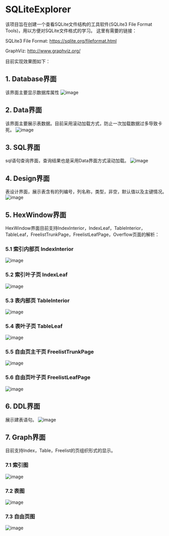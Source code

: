 # SQLiteExplorer
该项目旨在创建一个查看SQLite文件结构的工具软件(SQLite3 File Format Tools)，用以方便对SQLite文件格式的学习。
这里有需要的链接：

SQLite3 File Format:
https://sqlite.org/fileformat.html

GraphViz:
http://www.graphviz.org/


目前实现效果图如下：

## 1. Database界面
该界面主要显示数据库属性
![image](https://gitee.com/chuck_wilson/SQLiteExplorer/raw/master/art/1.png)

## 2. Data界面
该界面主要展示表数据。目前采用滚动加载方式，防止一次加载数据过多导致卡死。
![image](https://gitee.com/chuck_wilson/SQLiteExplorer/raw/master/art/2.png)

## 3. SQL界面
sql语句查询界面，查询结果也是采用Data界面方式滚动加载。
![image](https://gitee.com/chuck_wilson/SQLiteExplorer/raw/master/art/3.png)

## 4. Design界面
表设计界面，展示表含有的列编号，列名称，类型，非空，默认值以及主键情况。
![image](https://gitee.com/chuck_wilson/SQLiteExplorer/raw/master/art/4.png)

## 5. HexWindow界面
HexWindow界面目前支持IndexInterior，IndexLeaf，TableInterior，TableLeaf，FreelistTrunkPage，FreelistLeafPage，Overflow页面的解析：

### 5.1 索引内部页 IndexInterior
![image](https://gitee.com/chuck_wilson/SQLiteExplorer/raw/master/art/IndexInterior.jpg)

### 5.2 索引叶子页 IndexLeaf
![image](https://gitee.com/chuck_wilson/SQLiteExplorer/raw/master/art/IndexLeaf.jpg)

### 5.3 表内部页 TableInterior
![image](https://gitee.com/chuck_wilson/SQLiteExplorer/raw/master/art/TableInterior.jpg)

### 5.4 表叶子页 TableLeaf
![image](https://gitee.com/chuck_wilson/SQLiteExplorer/raw/master/art/TableLeaf.jpg)

### 5.5 自由页主干页 FreelistTrunkPage
![image](https://gitee.com/chuck_wilson/SQLiteExplorer/raw/master/art/FreeListTrunk.jpg)

### 5.6 自由页叶子页 FreelistLeafPage
![image](https://gitee.com/chuck_wilson/SQLiteExplorer/raw/master/art/FreelistLeaf.jpg)

## 6. DDL界面
展示建表语句。
![image](https://gitee.com/chuck_wilson/SQLiteExplorer/raw/master/art/6.png)

## 7. Graph界面
目前支持Index，Table，Freelist的页组织形式的显示。

### 7.1 索引图
![image](https://gitee.com/chuck_wilson/SQLiteExplorer/raw/master/art/IndexGraph.jpg)

### 7.2 表图
![image](https://gitee.com/chuck_wilson/SQLiteExplorer/raw/master/art/TableGraph.jpg)

### 7.3 自由页图
![image](https://gitee.com/chuck_wilson/SQLiteExplorer/raw/master/art/FreelistGraph.jpg)
